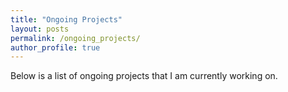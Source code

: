 ```yaml
---
title: "Ongoing Projects"
layout: posts
permalink: /ongoing_projects/
author_profile: true
---
```


Below is a list of ongoing projects that I am currently working on.
